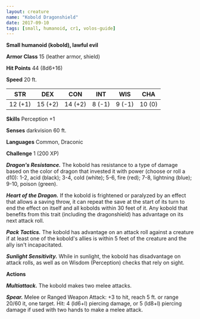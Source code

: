 ```yaml
---
layout: creature
name: "Kobold Dragonshield"
date: 2017-09-10
tags: [small, humanoid, cr1, volos-guide]
---
```


**Small humanoid (kobold), lawful evil**

**Armor Class** 15 (leather armor, shield)

**Hit Points** 44 (8d6+16)

**Speed** 20 ft.

|   STR   |   DEX   |   CON   |   INT   |   WIS   |   CHA   |
|:-----:|:-----:|:-----:|:-----:|:-----:|:-----:|
| 12 (+1) | 15 (+2) | 14 (+2) | 8 (-1) | 9 (-1) | 10 (0) |

**Skills** Perception +1

**Senses** darkvision 60 ft.

**Languages** Common, Draconic

**Challenge** 1 (200 XP)

***Dragon's Resistance.*** The kobold has resistance to a type of damage based on the color of dragon that invested it with power (choose or roll a d10): 1-2, acid (black); 3-4, cold (white); 5-6, fire (red); 7-8, lightning (blue); 9-10, poison (green).

***Heart of the Dragon.*** If the kobold is frightened or paralyzed by an effect that allows a saving throw, it can repeat the save at the start of its turn to end the effect on itself and all kobolds within 30 feet of it. Any kobold that benefits from this trait (including the dragonshield) has advantage on its next attack roll.

***Pack Tactics.*** The kobold has advantage on an attack roll against a creature if at least one of the kobold's allies is within 5 feet of the creature and the ally isn't incapacitated.

***Sunlight Sensitivity.*** While in sunlight, the kobold has disadvantage on attack rolls, as well as on Wisdom (Perception) checks that rely on sight.

**Actions**

***Multiattack.*** The kobold makes two melee attacks.

***Spear.*** Melee or Ranged Weapon Attack: +3 to hit, reach 5 ft. or range 20/60 it, one target. Hit: 4 (ld6+l) piercing damage, or 5 (ld8+l) piercing damage if used with two hands to make a melee attack.

